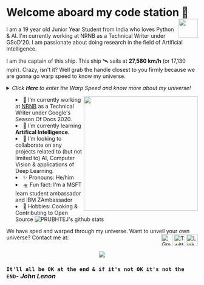 # Welcome aboard my code station <img align="right" src="https://media.giphy.com/media/LmNwrBhejkK9EFP504/giphy.gif" width="50" height="50" />🚀

I am a 19 year old Junior Year Student from India who loves Python & AI. I'm currently working at NRNB as a Technical Writer under GSoD'20. I am passionate about doing research in the field of Artificial Intelligence.

I am the captain of this ship. This ship 🛰️ sails at __27,580 km/h__ (or 17,130 mph). Crazy, isn't it? Well grab the handle closest to you firmly because we are gonna go warp speed to know my universe.
  
<details>
  <summary><i> Click <b> Here </b> to enter the Warp Speed and know more about my universe! </i>




<p align="center">
  <img align="right" src="https://media.giphy.com/media/j2NDJZct5aXPzQItQ9/giphy.gif" width="300" height="300" />
</p>




- 🌌 I’m currently working at [NRNB](https://nrnb.org/) as a Technical Writer under Google's Season Of Docs 2020.
- 🔭 I’m currently learning __Artifical Intelligence__.
- 👯 I’m looking to collaborate on any projects related to (but not limited to) AI, Computer Vision & applications of Deep Learning.
- ✨ Pronouns: He/him
- 🛸 Fun fact: I'm a MSFT learn student ambassador and IBM ZAmbassador 
- 🎼 Hobbies: Cooking & Contributing to Open Source
![PRUBHTEJ's github stats](https://github-readme-stats.vercel.app/api?username=PRUBHTEJ&show_icons=true&hide_border=true)

We have sped and warped through my universe. Want to unveil your own universe? Contact me at: <a href="https://www.linkedin.com/in/prubhtej-singh">
  <img align="right" alt="LinkedIn" width="30px" src="https://cdn.jsdelivr.net/npm/simple-icons@3.1.0/icons/linkedin.svg" />
</a>
<a href="https://www.twitter.com/prubhtej">
  <img align="right" alt="Twitter" width="30px" src="https://cdn.jsdelivr.net/npm/simple-icons@3.1.0/icons/twitter.svg" />
</a>
<a href="mailto:prubhtejwadhwa@gmail.com">
  <img align="right" alt="Gmail" width="30px" src="https://cdn.jsdelivr.net/npm/simple-icons@3.1.0/icons/gmail.svg" />
</a>
</details>

<p align="center">
<img align="middle" src="https://images.readwrite.com/wp-content/uploads/2020/07/Artificial-Intelligence.jpeg" />
</p>

### `It'll all be OK at the end & if it's not OK it's not the END`- _John Lenon_
